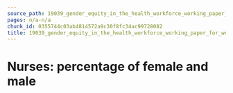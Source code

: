 ```yaml
---
source_path: 19039_gender_equity_in_the_health_workforce_working_paper_for_web_pdf.md
pages: n/a-n/a
chunk_id: 0355744c03ab4814572a9c30f8fc34ac99728082
title: 19039_gender_equity_in_the_health_workforce_working_paper_for_web_pdf
---
```

# Nurses: percentage of female and male
